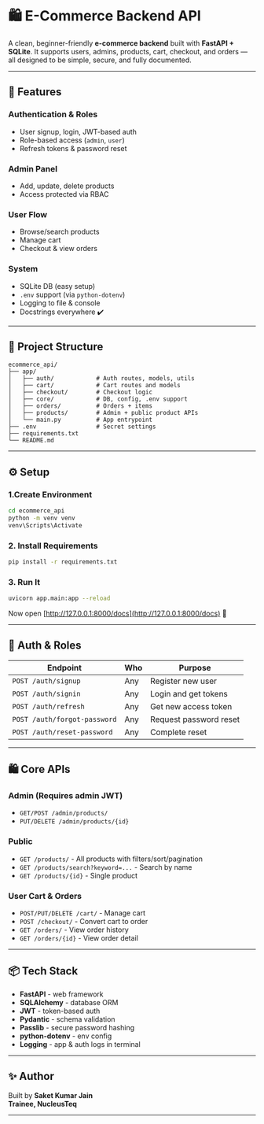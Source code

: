 
# 🛍️ E-Commerce Backend API

A clean, beginner-friendly **e-commerce backend** built with **FastAPI + SQLite**. It supports users, admins, products, cart, checkout, and orders — all designed to be simple, secure, and fully documented.

---

## 🌟 Features

### Authentication & Roles
- User signup, login, JWT-based auth
- Role-based access (`admin`, `user`)
- Refresh tokens & password reset

### Admin Panel
- Add, update, delete products
- Access protected via RBAC

### User Flow
- Browse/search products
- Manage cart
- Checkout & view orders

### System
- SQLite DB (easy setup)
- `.env` support (via `python-dotenv`)
- Logging to file & console
- Docstrings everywhere ✔️

---

## 📁 Project Structure

```
ecommerce_api/
├── app/
│   ├── auth/            # Auth routes, models, utils
│   ├── cart/            # Cart routes and models
│   ├── checkout/        # Checkout logic
│   ├── core/            # DB, config, .env support
│   ├── orders/          # Orders + items
│   ├── products/        # Admin + public product APIs
│   └── main.py          # App entrypoint
├── .env                 # Secret settings
├── requirements.txt
└── README.md
```

---

## ⚙️ Setup

### 1.Create Environment

```bash
cd ecommerce_api
python -m venv venv
venv\Scripts\Activate
```

### 2. Install Requirements

```bash
pip install -r requirements.txt
```

### 3. Run It

```bash
uvicorn app.main:app --reload
```

Now open [http://127.0.0.1:8000/docs](http://127.0.0.1:8000/docs) 🚀

---

## 🔐 Auth & Roles

| Endpoint                | Who     | Purpose                   |
|-------------------------|----------|----------------------------|
| `POST /auth/signup`     | Any      | Register new user          |
| `POST /auth/signin`     | Any      | Login and get tokens       |
| `POST /auth/refresh`    | Any      | Get new access token       |
| `POST /auth/forgot-password` | Any | Request password reset     |
| `POST /auth/reset-password`  | Any | Complete reset             |

---

## 🛍️ Core APIs

### Admin (Requires admin JWT)

- `GET/POST /admin/products/`
- `PUT/DELETE /admin/products/{id}`

### Public

- `GET /products/` - All products with filters/sort/pagination
- `GET /products/search?keyword=...` - Search by name
- `GET /products/{id}` - Single product

### User Cart & Orders

- `POST/PUT/DELETE /cart/` - Manage cart
- `POST /checkout/` - Convert cart to order
- `GET /orders/` - View order history
- `GET /orders/{id}` - View order detail

---

## 📦 Tech Stack

- **FastAPI** - web framework
- **SQLAlchemy** - database ORM
- **JWT** - token-based auth
- **Pydantic** - schema validation
- **Passlib** - secure password hashing
- **python-dotenv** - env config
- **Logging** - app & auth logs in terminal

---

## ✨ Author

Built by **Saket Kumar Jain**  
         **Trainee, NucleusTeq**
         
---
